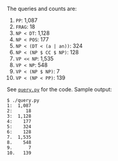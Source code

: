 The queries and counts are:

1.  `PP`: 1,087
2.  `FRAG`: 18
3.  `NP < DT`: 1,128
4.  `NP < POS`: 177
5.  `NP < (DT < (a | an))`: 324
6.  `NP < (NP $ CC $ NP)`: 128
7.  `VP << NP`: 1,535
8.  `VP < NP`: 548
9.  `VP < (NP $ NP)`: 7
10. `VP < (NP < PP)`: 139

See [`query.py`](query.py) for the code. Sample output:

    $ ./query.py
    1:  1,087
    2:     18
    3:  1,128
    4:    177
    5:    324
    6:    128
    7.  1,535
    8.    548
    9.      7
    10.   139
